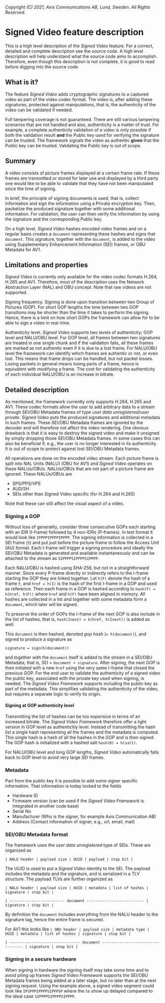 *Copyright (C) 2021, Axis Communications AB, Lund, Sweden. All Rights Reserved.*

# Signed Video feature description
This is a high level description of the *Signed Video* feature. For a correct, detailed and complete description see the source code.
A high level description will help understand what the source code aims to accomplish. Therefore, even though this description is not complete, it is good to read before digging into the source code.

## What is it?
The feature *Signed Video* adds cryptographic signatures to a captured video as part of the video codec format. The video is, after adding these signatures, protected against manipulations, that is, the authenticity of the video can be validated if needed.

Full tampering coverage is not guaranteed. There are still various tampering scenarios that are not handled and also, authenticity is a matter of trust. For example, a complete authenticity validation of a video is only possible if both the validation result **and** the Public key used for verifying the signature can be trusted. The framework signals the video as authentic **given** that the Public key can be trusted. Validating the Public key is out of scope.

## Summary
A video consists of picture frames displayed at a certain frame rate. If these frames are transmitted or stored for later use and displayed by a third party one would like to be able to validate that they have not been manipulated since the time of signing.

In brief, the principle of signing documents is used, that is, collect information and sign the information using a Private encryption key. Then, packetize the produced signature together with some additional information. For validation, the user can then verify the information by using the signature and the corresponding Public key.

On a high level, *Signed Video* hashes encoded video frames and on a regular basis creates a `document` representing these hashes and signs that `document`. This signature, together with the `document`, is added to the video using Supplementary Enhancement Information (SEI) frames, or OBU Metadata for AV1.

## Limitations and properties
*Signed Video* is currently only available for the video codec formats H.264, H.265 and AV1. Therefore, most of the description uses the Network Abstraction Layer (NAL) and OBU concept. Note that raw videos are not supported.

Signing frequency. Signing is done upon transition between two Group of Pictures (GOP). For short GOP lengths the time between two GOP transitions may be shorter than the time it takes to perform the signing. Hence, there is a limit on how short GOPs the framework can allow for to be able to sign a video in real-time.

Authenticity level. *Signed Video* supports two levels of authenticity; GOP level and NALU/OBU level. For GOP level, all frames between two signatures are treated in one single chunk and if the validation fails, all these frames are marked as not authentic even if it is due to a lost frame. For NALU/OBU level the framework can identify which frames are authentic or not, or even lost. This means that frame drops can be handled, but not packet losses. Losing packets in general means losing parts of a frame, hence is equivalent with modifying a frame. The cost for validating the authenticity of each individual NALU/OBU is an increase in bitrate.

## Detailed description
As mentioned, the framework currently only supports H.264, H.265 and AV1. These codec formats allow the user to add arbitrary data to a stream through SEI/OBU Metadata frames of type *user data unregistered*/*user private*. *Signed Video* puts the produced signatures and additional metadata in such frames. These SEI/OBU Metadata frames are ignored by the decoder and will therefore not affect the video rendering.
One obvious drawback is that it is easy to destroy the signed video and make it unsigned by simply dropping those SEI/OBU Metadata frames. In some cases this can also be beneficial if, e.g., the user is no longer interested in its authenticity.
It is out of scope to protect against lost SEI/OBU Metadata frames.

All operations are done on the encoded video stream. Each picture frame is split into NAL Units (NALU) (OBU for AV1) and *Signed Video* operates on these NALUs/OBUs. NALUs/OBUs that are not part of a picture frame are ignored. These NALUs/OBUs are
- SPS/PPS/VPS
- AUD/SH
- SEIs other than Signed Video specific (for H.264 and H.265)

Note that these can still affect the visual aspect of a video.

### Signing a GOP
Without loss of generality, consider three consecutive GOPs each starting with an IDR (I-frame) followed by 4 non-IDRs (P-frames). In text format it would look like `IPPPPIPPPPIPPPP`.
The signing information is collected in a SEI frame (`S`) and put just before the picture frame to follow the Access Unit (AU) format. Each I-frame will trigger a signing procedure and ideally the SEI/OBU Metadata is generated and available instantaneously and can be attached to the stream as `SIPPPPSIPPPPSIPPPP`.

Each NALU/OBU is hashed using SHA-256, but not in a straightforward manner. Since every P-frame directly or indirectly refers to the I-frame starting the GOP they are linked together. Let `h(F)` denote the hash of a frame `F`, and `href = h(I)` is the hash of the first I-frame in a GOP and used as reference. Then each frame in a GOP is hashed according to `hash(F) = h(href, h(F))` where `href` and `h(F)` have been aligned in memory.
All hashes are collected in a list and together with some metadata form a `document`, which later will be signed.

To preserve the order of GOPs the I-frame of the next GOP is also include in the list of hashes, that is, `hash(Inext) = h(href, h(Inext))` is added as well.

This `document` is then hashed, denoted _gop hash_ (`= h(document)`), and signed to produce a signature as

`signature = sign(h(document))`

and together with the `document` itself is added to the stream in a SEI/OBU Metadata, that is, SEI = `document + signature`.
After signing, the next GOP is then initiated with a new `href` using the very same I-frame that closed the previous GOP.
For the end user to validate the authenticity of a signed video the public key, associated with the private key used when signing, is needed. The *Signed Video Framework* supports including the public key as part of the metadata. This simplifies validating the authenticity of the video, but requires a separate logic to verify its origin.

#### Signing at GOP authenticity level
Transmitting the list of hashes can be too expensive in terms of an increased bitrate. The *Signed Video Framework* therefore offer a light version in GOP level as authenticitiy level. Instead of transmitting the hash list a single hash representing all the frames and the metadata is computed. This single hash is a hash of all the hashes in the GOP and is then signed.
The GOP hash is initialized with a hashed salt `hash(0) = h(salt)`.

For NALU/OBU level and long GOP lengths, *Signed Video* automatically falls back to GOP level to avoid very large SEI frames.

### Metadata
Part from the public key it is possible to add some signer specific information. That information is today locked to the fields
- Hardware ID
- Firmware version (can be used if the *Signed Video Framework* is integrated in another code base)
- Serial No
- Manufacturer (Who is the signer, for example Axis Communication AB)
- Address (Contact information of signer, e.g., url, email, mail)

### SEI/OBU Metadata format
The framework uses the *user data unregistered* type of SEIs. These are organized as

`| NALU header | payload size | UUID | payload | stop bit |`

The UUID is used to put a *Signed Video* identity to the SEI. The payload includes the metadata and the signature, and is serialized in a TLV structure. The payload TLVs are further organized as

`| NALU header | payload size | UUID | metadata | list of hashes | signature | stop bit |`

`| ------------------------- document -------------------------- | signature | stop bit |`

By definition the `document` includes everything from the NALU header to the signature tag, hence the entire frame is secured.

For AV1 this looks like
`| OBU header | payload size | metadata type | UUID | metadata | list of hashes | signature | stop bit |`

`| -------------------------------- document ---------------------------------- | signature | stop bit |`


### Signing in a secure hardware
When signing in hardware the signing itself may take some time and to avoid piling up frames *Signed Video Framework* supports the SEI/OBU Metadata frames being added at a later stage, but no later than at the next signing request. Using the example above, a signed video segment could look like `IPSPPPIPPPPSIPPPSP` where the `S`s show up delayed compared to the ideal case `SIPPPPSIPPPPSIPPPP`.
